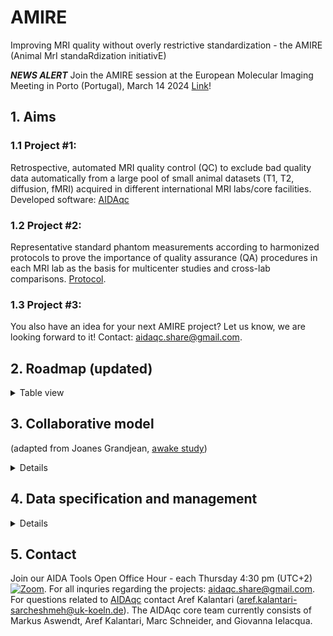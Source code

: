 # AMIRE
Improving MRI quality without overly restrictive standardization - the AMIRE (Animal MrI standaRdization initiativE)

***NEWS ALERT*** Join the AMIRE session at the European Molecular Imaging Meeting in Porto (Portugal), March 14 2024 [Link](https://www.eventclass.it/emim2024/scientific/online-program/session?s=INFRA+03)!

## 1. Aims
### 1.1 Project #1: 
Retrospective, automated MRI quality control (QC) to exclude bad quality data automatically from a large pool of small animal datasets (T1, T2, diffusion, fMRI) acquired in different international MRI labs/core facilities. Developed software: [AIDAqc](https://github.com/Aswendt-Lab/AIDAqc)

### 1.2 Project #2: 
Representative standard phantom measurements according to harmonized protocols to prove the importance of quality assurance (QA) procedures in each MRI lab as the basis for multicenter studies and cross-lab comparisons. [Protocol](https://github.com/Aswendt-Lab/MRI_Standardization_AIDAqc/blob/main/Phantom_protocol.pdf).

### 1.3 Project #3: 
You also have an idea for your next AMIRE project? Let us know, we are looking forward to it! Contact: aidaqc.share@gmail.com. 

## 2. Roadmap (updated) 
<details>
  <summary>
Table view
  </summary>



| What | When  | Responsible  | Outcome/Comment  |
|---|---|---|---|
|  Ideas collected | March 2023 ([EMIM 2023](https://e-smi.eu/meetings/emim/past-meetings/2023-salzburg/)) | AK, GI, MA | Projects started, goals defined  |
| List of MRI sites defined | April 2023  | MA| List of cooperation partners collected via Twitter/Email |
| Upload of data started for project #1 | May 2023 | AK, MA   | Finished: 30 June 2023 |
| Data processing project#1 | May-June 2023 | AK, MS | Finished: 12 July 2023 |
| Upload of data to GIN for project #1 | <del> June </del> August 2023 | AK, MS  | Finished: 19 Sept 2023 |
| Cooperation partner feedback project #1| <del> July August September </del> October 2023 | AK, MA   | Finished: Dec 2023 |
| Preparing publication project #1 | July-October 2023 | AK, GI, MA, MS   | Finished: Dec 2023, paper under review |
| Data collection and processing project#2 | Nov 2023 - ongoing | GI, MA, MS | Finished: 12 July 2023 |
| Cooperation partner feedback project #2| <del> July 2023 </del> tbd | AK, MA    | tbc |
| Preparing publication project #2 | <del> September 2023 </del> tbd | AK, GI, MA | tbc |

Responsibel: AK (Aref Kalantari), GI (Giovanna Ielacqua), MA (Markus Aswendt), MS (Marc Schneider)
</details>

## 3. Collaborative model 
(adapted from Joanes Grandjean, [awake study](https://github.com/grandjeanlab/awake))
<details>
  <summary>
Details
  </summary>
Next to the MRI laboratories previously invited via Email/Twitter/Personal communication at conferences, every laboratory can participate with at least 20 measurements (see 4. Data specification and management). 

### The collaborative model and authorship criteria are as follows:
Every contributing laboratory can nominate any number of collaborators who contributed to the dataset (e.g., acquisition, funding, management, etc..), split between junior and senior collaborators. The AIDAqc team (see 5. Contact) led by Markus Aswendt (MA) will put the dataset collection together and perform the primary analysis. Every collaborator is invited to further contribute to the manuscript preparation, serve as AIDAqc beta tester, and to provide feedback on the code/algorithms.

For both projects, one publication is planned, for which the author list will be as such: junior with an extra contribution, [junior collaborator in alphabetical order], [senior collaborator in alphabetical order], senior with an extra contribution. MA reserves the right to nominate the first and last authors.
</details>

## 4. Data specification and management
<details>
  <summary>
Details
  </summary>

**What kind of small animal MRI data are suitable?**
Any T1/2-weighted, diffusion, fMRI datasets from small animals (rodents, rabbits, etc.) are interesting for our use case. It should be noted that the purpose of the tool is to find bad-quality data. Therefore, it would be optimal if you also provide the data that you may have already sorted out, so that we can test whether AIDAqc is able to identify them. Please provide the complete Bruker raw data folder for each measurement (containing the 1-n scan folders and all metadata files, necessary to extract image information) OR converted into NiFTY format. 

**What will happen with my data?**
We will screen your data and will try to extract as much information as possible automatically from the files. We will get back to you if more information is needed. If your data is used in the AIDAqc publication, you agree to make the dataset publicly available under the GNU General Public License v3.0. 

**Where will the data be stored and processed later?**
We will transfer the data from the upload locations and store the data locally at our workstation and use automated backups of the University Hospital Cologne IT department. All file operations and data processing will be tracked using [DataLad](https://www.datalad.org) to allow full transparency and FAIR data handling. After the analysis is finished, datasets which have been collectively identified to be necessary for the publication, will be made publicly available on GIN G-Node. 

**How can I withdraw my consent to data use?**
Send an Email to MA (markus.aswendt@uk-koeln.de). We guarantee that only the data you have NOT excluded and which have been collectively identified to be necessary for the publications will be made publicly available as an AIDAqc sample dataset.
</details>

## 5. Contact
Join our AIDA Tools Open Office Hour - each Thursday 4:30 pm (UTC+2) [![Zoom](https://img.shields.io/badge/Zoom-2D8CFF?style=for-the-badge&logo=zoom&logoColor)](https://uni-koeln.zoom.us/meeting/register/tJYsceyorDoqGdX4H8Z7c86_qxoaq6yOdFGM).
For all inquries regarding the projects: aidaqc.share@gmail.com. For questions related to [AIDAqc](https://github.com/Aswendt-Lab/AIDAqc) contact Aref Kalantari (aref.kalantari-sarcheshmeh@uk-koeln.de). The AIDAqc core team currently consists of Markus Aswendt, Aref Kalantari, Marc Schneider, and Giovanna Ielacqua. 
